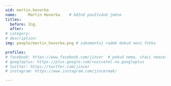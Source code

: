 ```yaml
---
uid: martin.hovorka
name:     Martin Hovorka  	# běžně používáné jméno
titles:
  before: Ing.
  after: 
# category:
# description: 
img: people/martin_hovorka.png # zakomentuj radek dokud není fotka

profiles:
# facebook: https://www.facebook.com/jincer  # pokud nema, staci smazat tuto radku
# googleplus: https://plus.google.com/+uzivatel.na.googleplus
# twitter: https://twitter.com/jincer
# instagram: https://www.instagram.com/jincermak/ 

---
```

